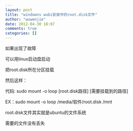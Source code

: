 ```yaml
---
layout: post
title: "windowns wubi安装中的root.disk文件"
author: "wuwenjie"
date: 2012-04-30 18:07
comments: true
categories: []
---
```

﻿如果出现了故障

可以用linux启动盘启动

把root.disk所在分区挂载

然后这样：

代码:
sudo mount -o loop [root.disk路径]  [需要挂载到的路径]

EX：sudo mount -o loop /media/软件/root.disk /mnt


root.disk文件其实就是ubuntu的文件系统

需要的文件没有丢失